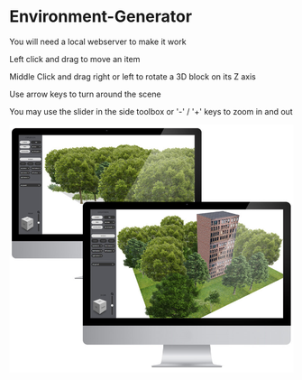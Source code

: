 # Environment-Generator

You will need a local webserver to make it work

Left click and drag to move an item

Middle Click and drag right or left to rotate a 3D block on its Z axis

Use arrow keys to turn around the scene

You may use the slider in the side toolbox or '-' / '+' keys to zoom in and out

![alt text](https://github.com/AlexBelin/Environment-Generator/blob/master/screens02.jpg?raw=true)
